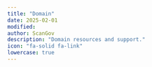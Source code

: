 ```yaml
---
title: "Domain"
date: 2025-02-01
modified: 
author: ScanGov
description: "Domain resources and support."
icon: "fa-solid fa-link"
lowercase: true
---
```

